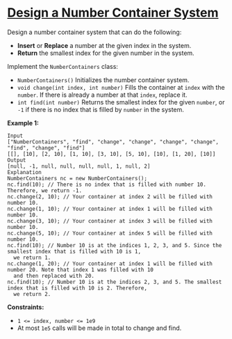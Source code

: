 [Design a Number Container System](https://leetcode.com/problems/design-a-number-container-system)
===

Design a number container system that can do the following:

* **Insert** or **Replace** a number at the given index in the system.
* **Return** the smallest index for the given number in the system.

Implement the `NumberContainers` class:

* `NumberContainers()` Initializes the number container system.
* `void change(int index, int number)` Fills the container at `index` with the `number`. If there is already a number at
  that `index`, replace it.
* `int find(int number)` Returns the smallest index for the given `number`, or `-1` if there is no index that is filled
  by `number` in the system.

**Example 1:**

```
Input
["NumberContainers", "find", "change", "change", "change", "change", "find", "change", "find"]
[[], [10], [2, 10], [1, 10], [3, 10], [5, 10], [10], [1, 20], [10]]
Output
[null, -1, null, null, null, null, 1, null, 2]
Explanation
NumberContainers nc = new NumberContainers();
nc.find(10); // There is no index that is filled with number 10. Therefore, we return -1.
nc.change(2, 10); // Your container at index 2 will be filled with number 10.
nc.change(1, 10); // Your container at index 1 will be filled with number 10.
nc.change(3, 10); // Your container at index 3 will be filled with number 10.
nc.change(5, 10); // Your container at index 5 will be filled with number 10.
nc.find(10); // Number 10 is at the indices 1, 2, 3, and 5. Since the smallest index that is filled with 10 is 1,
  we return 1.
nc.change(1, 20); // Your container at index 1 will be filled with number 20. Note that index 1 was filled with 10
  and then replaced with 20.
nc.find(10); // Number 10 is at the indices 2, 3, and 5. The smallest index that is filled with 10 is 2. Therefore, 
  we return 2.
```

**Constraints:**

* `1 <= index, number <= 1e9`
* At most `1e5` calls will be made in total to change and find.

